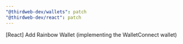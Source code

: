 ```yaml
---
"@thirdweb-dev/wallets": patch
"@thirdweb-dev/react": patch
---
```


[React] Add Rainbow Wallet (implementing the WalletConnect wallet)
